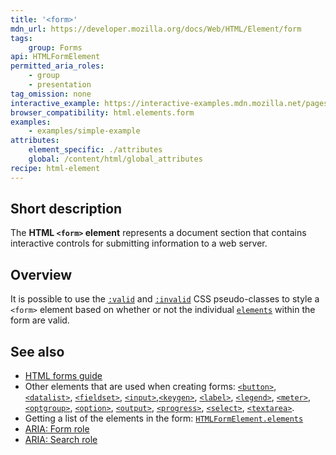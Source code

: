 ```yaml
---
title: '<form>'
mdn_url: https://developer.mozilla.org/docs/Web/HTML/Element/form
tags:
    group: Forms
api: HTMLFormElement
permitted_aria_roles:
    - group
    - presentation
tag_omission: none
interactive_example: https://interactive-examples.mdn.mozilla.net/pages/tabbed/form.html
browser_compatibility: html.elements.form
examples:
    - examples/simple-example
attributes:
    element_specific: ./attributes
    global: /content/html/global_attributes
recipe: html-element
---
```


## Short description

The **HTML `<form>` element** represents a document section that
contains interactive controls for submitting information to a web
server.

## Overview

It is possible to use the
[`:valid`](/en-US/docs/Web/CSS/:valid) and [`:invalid`](/en-US/docs/Web/CSS/:invalid)
CSS pseudo-classes to style a `<form>` element based on whether or not
the individual [`elements`](/en-US/docs/Web/API/HTMLFormElement/elements)
within the form are valid.

## See also

- [HTML forms guide](/en-US/docs/Web/Guide/HTML/Forms)
- Other elements that are used when creating forms:
  [`<button>`](/en-US/docs/Web/HTML/Element/button),
  [`<datalist>`](/en-US/docs/Web/HTML/Element/datalist),
  [`<fieldset>`](/en-US/docs/Web/HTML/Element/fieldset),
  [`<input>`](/en-US/docs/Web/HTML/Element/input),[`<keygen>`](/en-US/docs/Web/HTML/Element/keygen),
  [`<label>`](/en-US/docs/Web/HTML/Element/label),
  [`<legend>`](/en-US/docs/Web/HTML/Element/legend),
  [`<meter>`](/en-US/docs/Web/HTML/Element/meter),
  [`<optgroup>`](/en-US/docs/Web/HTML/Element/optgroup),
  [`<option>`](/en-US/docs/Web/HTML/Element/option),
  [`<output>`](/en-US/docs/Web/HTML/Element/output),
  [`<progress>`](/en-US/docs/Web/HTML/Element/progress),
  [`<select>`](/en-US/docs/Web/HTML/Element/select),
  [`<textarea>`](/en-US/docs/Web/HTML/Element/textarea).
- Getting a list of the elements in the form:
  [`HTMLFormElement.elements`](/en-US/docs/Web/API/HTMLFormElement/elements)
- [ARIA: Form role](https://developer.mozilla.org/en-US/docs/Web/Accessibility/ARIA/Roles/Form_Role)
- [ARIA: Search role](/en-US/docs/Web/Accessibility/ARIA/Roles/Search_role)
